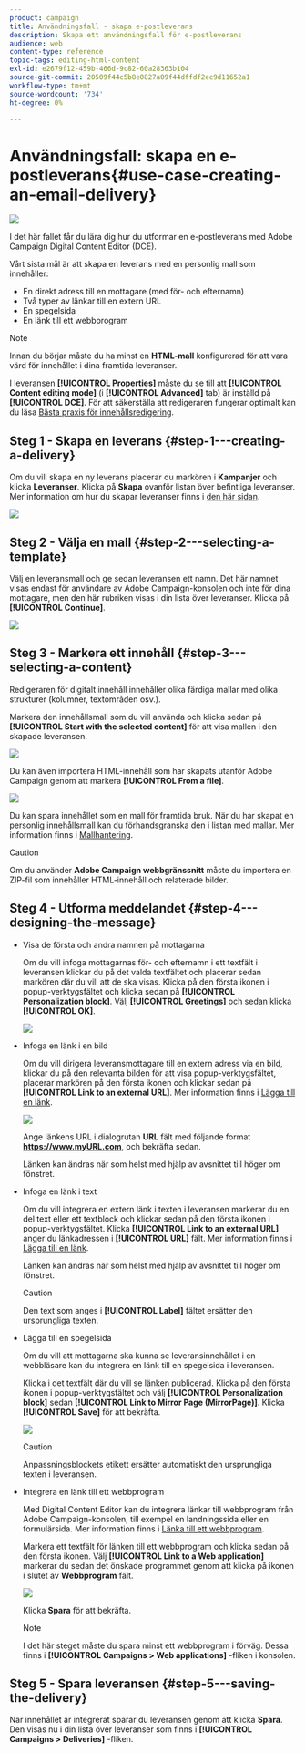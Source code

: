```yaml
---
product: campaign
title: Användningsfall - skapa e-postleverans
description: Skapa ett användningsfall för e-postleverans
audience: web
content-type: reference
topic-tags: editing-html-content
exl-id: e2679f12-459b-466d-9c82-60a28363b104
source-git-commit: 20509f44c5b8e0827a09f44dffdf2ec9d11652a1
workflow-type: tm+mt
source-wordcount: '734'
ht-degree: 0%

---
```


# Användningsfall: skapa en e-postleverans{#use-case-creating-an-email-delivery}

![](../../assets/common.svg)

I det här fallet får du lära dig hur du utformar en e-postleverans med Adobe Campaign Digital Content Editor (DCE).

Vårt sista mål är att skapa en leverans med en personlig mall som innehåller:

* En direkt adress till en mottagare (med för- och efternamn)
* Två typer av länkar till en extern URL
* En spegelsida
* En länk till ett webbprogram

>[!NOTE]
>
>Innan du börjar måste du ha minst en **HTML-mall** konfigurerad för att vara värd för innehållet i dina framtida leveranser.
>
>I leveransen **[!UICONTROL Properties]** måste du se till att **[!UICONTROL Content editing mode]** (i **[!UICONTROL Advanced]** tab) är inställd på **[!UICONTROL DCE]**. För att säkerställa att redigeraren fungerar optimalt kan du läsa [Bästa praxis för innehållsredigering](content-editing-best-practices.md).

## Steg 1 - Skapa en leverans {#step-1---creating-a-delivery}

Om du vill skapa en ny leverans placerar du markören i **Kampanjer** och klicka **Leveranser**. Klicka på **Skapa** ovanför listan över befintliga leveranser. Mer information om hur du skapar leveranser finns i [den här sidan](../../delivery/using/about-email-channel.md).

![](assets/delivery_step_1.png)

## Steg 2 - Välja en mall {#step-2---selecting-a-template}

Välj en leveransmall och ge sedan leveransen ett namn. Det här namnet visas endast för användare av Adobe Campaign-konsolen och inte för dina mottagare, men den här rubriken visas i din lista över leveranser. Klicka på **[!UICONTROL Continue]**.

![](assets/dce_delivery_model.png)

## Steg 3 - Markera ett innehåll {#step-3---selecting-a-content}

Redigeraren för digitalt innehåll innehåller olika färdiga mallar med olika strukturer (kolumner, textområden osv.).

Markera den innehållsmall som du vill använda och klicka sedan på **[!UICONTROL Start with the selected content]** för att visa mallen i den skapade leveransen.

![](assets/dce_select_model.png)

Du kan även importera HTML-innehåll som har skapats utanför Adobe Campaign genom att markera **[!UICONTROL From a file]**.

![](assets/dce_select_from_file_template.png)

Du kan spara innehållet som en mall för framtida bruk. När du har skapat en personlig innehållsmall kan du förhandsgranska den i listan med mallar. Mer information finns i [Mallhantering](template-management.md).

>[!CAUTION]
>
>Om du använder **Adobe Campaign webbgränssnitt** måste du importera en ZIP-fil som innehåller HTML-innehåll och relaterade bilder.

## Steg 4 - Utforma meddelandet {#step-4---designing-the-message}

* Visa de första och andra namnen på mottagarna

   Om du vill infoga mottagarnas för- och efternamn i ett textfält i leveransen klickar du på det valda textfältet och placerar sedan markören där du vill att de ska visas. Klicka på den första ikonen i popup-verktygsfältet och klicka sedan på **[!UICONTROL Personalization block]**. Välj **[!UICONTROL Greetings]** och sedan klicka **[!UICONTROL OK]**.

   ![](assets/dce_personalizationblock_greetings.png)

* Infoga en länk i en bild

   Om du vill dirigera leveransmottagare till en extern adress via en bild, klickar du på den relevanta bilden för att visa popup-verktygsfältet, placerar markören på den första ikonen och klickar sedan på **[!UICONTROL Link to an external URL]**. Mer information finns i [Lägga till en länk](editing-content.md#adding-a-link).

   ![](assets/dce_externalpage.png)

   Ange länkens URL i dialogrutan **URL** fält med följande format **https://www.myURL.com**, och bekräfta sedan.

   Länken kan ändras när som helst med hjälp av avsnittet till höger om fönstret.

* Infoga en länk i text

   Om du vill integrera en extern länk i texten i leveransen markerar du en del text eller ett textblock och klickar sedan på den första ikonen i popup-verktygsfältet. Klicka **[!UICONTROL Link to an external URL]** anger du länkadressen i **[!UICONTROL URL]** fält. Mer information finns i [Lägga till en länk](editing-content.md#adding-a-link).

   Länken kan ändras när som helst med hjälp av avsnittet till höger om fönstret.

   >[!CAUTION]
   >
   >Den text som anges i **[!UICONTROL Label]** fältet ersätter den ursprungliga texten.

* Lägga till en spegelsida

   Om du vill att mottagarna ska kunna se leveransinnehållet i en webbläsare kan du integrera en länk till en spegelsida i leveransen.

   Klicka i det textfält där du vill se länken publicerad. Klicka på den första ikonen i popup-verktygsfältet och välj **[!UICONTROL Personalization block]** sedan **[!UICONTROL Link to Mirror Page (MirrorPage)]**. Klicka **[!UICONTROL Save]** för att bekräfta.

   ![](assets/dce_mirrorpage.png)

   >[!CAUTION]
   >
   >Anpassningsblockets etikett ersätter automatiskt den ursprungliga texten i leveransen.

* Integrera en länk till ett webbprogram

   Med Digital Content Editor kan du integrera länkar till webbprogram från Adobe Campaign-konsolen, till exempel en landningssida eller en formulärsida. Mer information finns i [Länka till ett webbprogram](editing-content.md#link-to-a-web-application).

   Markera ett textfält för länken till ett webbprogram och klicka sedan på den första ikonen. Välj **[!UICONTROL Link to a Web application]** markerar du sedan det önskade programmet genom att klicka på ikonen i slutet av **Webbprogram** fält.

   ![](assets/dce_webapp.png)

   Klicka **Spara** för att bekräfta.

   >[!NOTE]
   >
   >I det här steget måste du spara minst ett webbprogram i förväg. Dessa finns i **[!UICONTROL Campaigns > Web applications]** -fliken i konsolen.

## Steg 5 - Spara leveransen {#step-5---saving-the-delivery}

När innehållet är integrerat sparar du leveransen genom att klicka **Spara**. Den visas nu i din lista över leveranser som finns i **[!UICONTROL Campaigns > Deliveries]** -fliken.
